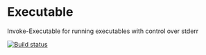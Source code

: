 # Executable

Invoke-Executable for running executables with control over stderr

[![Build status](https://ci.appveyor.com/api/projects/status/dktthvk43gwicc7l?svg=true)](https://ci.appveyor.com/project/cwchapma/Executable)